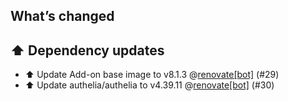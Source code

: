 ## What’s changed

## ⬆️ Dependency updates

- ⬆️ Update Add-on base image to v8.1.3 @[renovate[bot]](https://github.com/apps/renovate) (#29)
- ⬆️ Update authelia/authelia to v4.39.11 @[renovate[bot]](https://github.com/apps/renovate) (#30)

